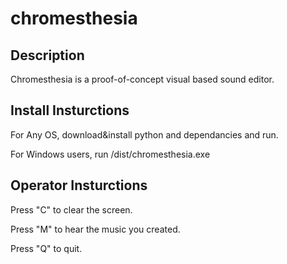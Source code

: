 chromesthesia
=============

Description
--------------

Chromesthesia is a proof-of-concept visual based sound editor.

Install Insturctions
------------------------
For Any OS, download&install python and dependancies and run.

For Windows users, run /dist/chromesthesia.exe

Operator Insturctions
---------------------------
Press "C" to clear the screen.

Press "M" to hear the music you created.

Press "Q" to quit.

